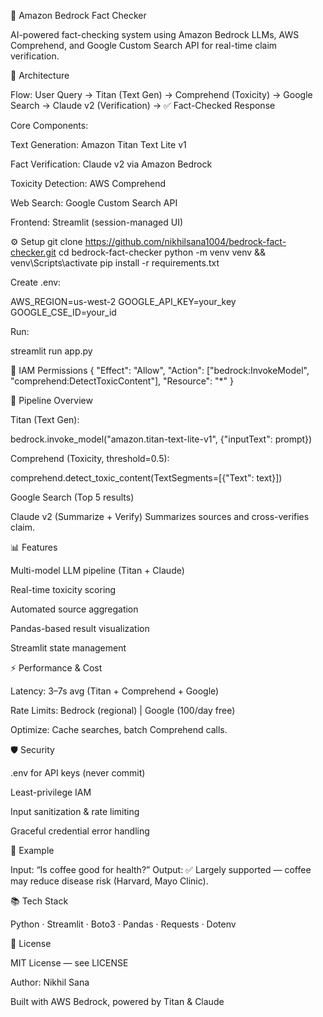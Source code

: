 ﻿🧠 Amazon Bedrock Fact Checker

AI-powered fact-checking system using Amazon Bedrock LLMs, AWS Comprehend, and Google Custom Search API for real-time claim verification.

🚀 Architecture

Flow:
User Query → Titan (Text Gen) → Comprehend (Toxicity) → Google Search → Claude v2 (Verification) → ✅ Fact-Checked Response

Core Components:

Text Generation: Amazon Titan Text Lite v1

Fact Verification: Claude v2 via Amazon Bedrock

Toxicity Detection: AWS Comprehend

Web Search: Google Custom Search API

Frontend: Streamlit (session-managed UI)

⚙️ Setup
git clone https://github.com/nikhilsana1004/bedrock-fact-checker.git
cd bedrock-fact-checker
python -m venv venv && venv\Scripts\activate
pip install -r requirements.txt


Create .env:

AWS_REGION=us-west-2
GOOGLE_API_KEY=your_key
GOOGLE_CSE_ID=your_id


Run:

streamlit run app.py

🔐 IAM Permissions
{
  "Effect": "Allow",
  "Action": ["bedrock:InvokeModel", "comprehend:DetectToxicContent"],
  "Resource": "*"
}

🧩 Pipeline Overview

Titan (Text Gen):

bedrock.invoke_model("amazon.titan-text-lite-v1", {"inputText": prompt})


Comprehend (Toxicity, threshold=0.5):

comprehend.detect_toxic_content(TextSegments=[{"Text": text}])


Google Search (Top 5 results)

Claude v2 (Summarize + Verify)
Summarizes sources and cross-verifies claim.

📊 Features

Multi-model LLM pipeline (Titan + Claude)

Real-time toxicity scoring

Automated source aggregation

Pandas-based result visualization

Streamlit state management

⚡ Performance & Cost

Latency: 3–7s avg (Titan + Comprehend + Google)

Rate Limits: Bedrock (regional) | Google (100/day free)

Optimize: Cache searches, batch Comprehend calls.

🛡️ Security

.env for API keys (never commit)

Least-privilege IAM

Input sanitization & rate limiting

Graceful credential error handling

🧪 Example

Input: “Is coffee good for health?”
Output:
✅ Largely supported — coffee may reduce disease risk (Harvard, Mayo Clinic).

📚 Tech Stack

Python · Streamlit · Boto3 · Pandas · Requests · Dotenv

📄 License

MIT License — see LICENSE

Author: Nikhil Sana

Built with AWS Bedrock, powered by Titan & Claude